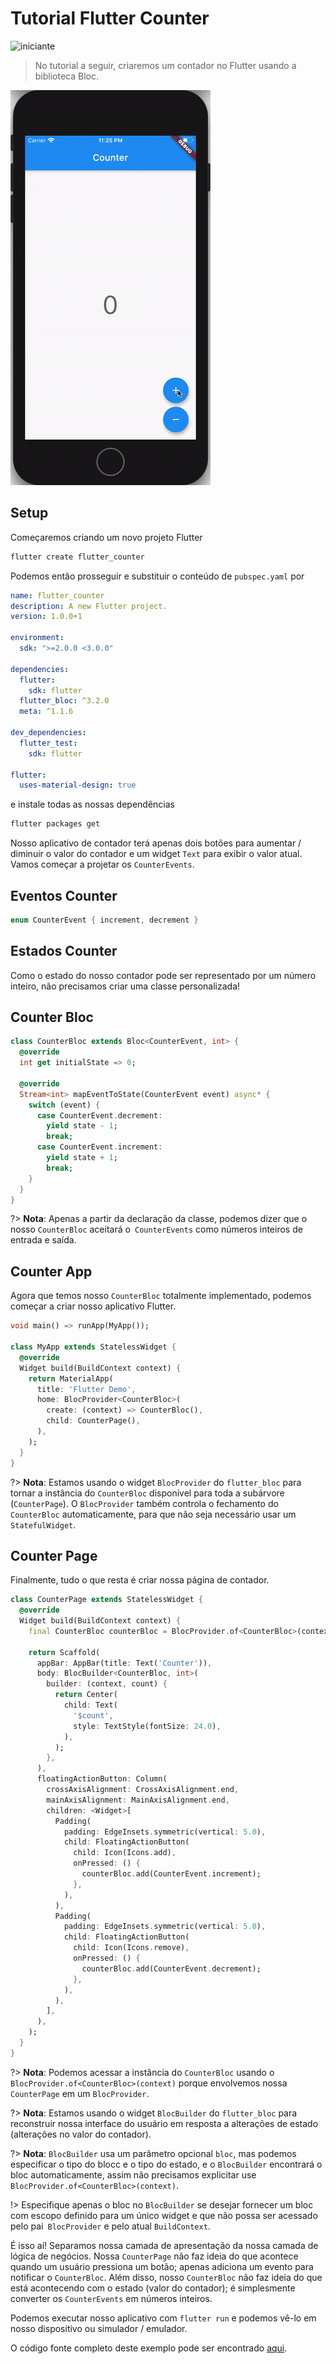 # Tutorial Flutter Counter

![iniciante](https://img.shields.io/badge/level-beginner-green.svg)

> No tutorial a seguir, criaremos um contador no Flutter usando a biblioteca Bloc.

![demo](../assets/gifs/flutter_counter.gif)

## Setup

Começaremos criando um novo projeto Flutter

```bash
flutter create flutter_counter
```

Podemos então prosseguir e substituir o conteúdo de `pubspec.yaml` por

```yaml
name: flutter_counter
description: A new Flutter project.
version: 1.0.0+1

environment:
  sdk: ">=2.0.0 <3.0.0"

dependencies:
  flutter:
    sdk: flutter
  flutter_bloc: ^3.2.0
  meta: ^1.1.6

dev_dependencies:
  flutter_test:
    sdk: flutter

flutter:
  uses-material-design: true
```

e instale todas as nossas dependências

```bash
flutter packages get
```

Nosso aplicativo de contador terá apenas dois botões para aumentar / diminuir o valor do contador e um widget `Text` para exibir o valor atual. Vamos começar a projetar os `CounterEvents`.

## Eventos Counter

```dart
enum CounterEvent { increment, decrement }
```

## Estados Counter

Como o estado do nosso contador pode ser representado por um número inteiro, não precisamos criar uma classe personalizada!

## Counter Bloc

```dart
class CounterBloc extends Bloc<CounterEvent, int> {
  @override
  int get initialState => 0;

  @override
  Stream<int> mapEventToState(CounterEvent event) async* {
    switch (event) {
      case CounterEvent.decrement:
        yield state - 1;
        break;
      case CounterEvent.increment:
        yield state + 1;
        break;
    }
  }
}
```

?> **Nota**: Apenas a partir da declaração da classe, podemos dizer que o nosso `CounterBloc` aceitará o` CounterEvents` como números inteiros de entrada e saída.

## Counter App

Agora que temos nosso `CounterBloc` totalmente implementado, podemos começar a criar nosso aplicativo Flutter.

```dart
void main() => runApp(MyApp());

class MyApp extends StatelessWidget {
  @override
  Widget build(BuildContext context) {
    return MaterialApp(
      title: 'Flutter Demo',
      home: BlocProvider<CounterBloc>(
        create: (context) => CounterBloc(),
        child: CounterPage(),
      ),
    );
  }
}
```

?> **Nota**: Estamos usando o widget `BlocProvider` do `flutter_bloc` para tornar a instância do `CounterBloc` disponível para toda a subárvore (`CounterPage`). O `BlocProvider` também controla o fechamento do `CounterBloc` automaticamente, para que não seja necessário usar um `StatefulWidget`.

## Counter Page

Finalmente, tudo o que resta é criar nossa página de contador.

```dart
class CounterPage extends StatelessWidget {
  @override
  Widget build(BuildContext context) {
    final CounterBloc counterBloc = BlocProvider.of<CounterBloc>(context);

    return Scaffold(
      appBar: AppBar(title: Text('Counter')),
      body: BlocBuilder<CounterBloc, int>(
        builder: (context, count) {
          return Center(
            child: Text(
              '$count',
              style: TextStyle(fontSize: 24.0),
            ),
          );
        },
      ),
      floatingActionButton: Column(
        crossAxisAlignment: CrossAxisAlignment.end,
        mainAxisAlignment: MainAxisAlignment.end,
        children: <Widget>[
          Padding(
            padding: EdgeInsets.symmetric(vertical: 5.0),
            child: FloatingActionButton(
              child: Icon(Icons.add),
              onPressed: () {
                counterBloc.add(CounterEvent.increment);
              },
            ),
          ),
          Padding(
            padding: EdgeInsets.symmetric(vertical: 5.0),
            child: FloatingActionButton(
              child: Icon(Icons.remove),
              onPressed: () {
                counterBloc.add(CounterEvent.decrement);
              },
            ),
          ),
        ],
      ),
    );
  }
}
```

?> **Nota**: Podemos acessar a instância do `CounterBloc` usando o `BlocProvider.of<CounterBloc>(context)` porque envolvemos nossa `CounterPage` em um `BlocProvider`.

?> **Nota**: Estamos usando o widget `BlocBuilder` do `flutter_bloc` para reconstruir nossa interface do usuário em resposta a alterações de estado (alterações no valor do contador).

?> **Nota**: `BlocBuilder` usa um parâmetro opcional `bloc`, mas podemos especificar o tipo do blocc e o tipo do estado, e o `BlocBuilder` encontrará o bloc automaticamente, assim não precisamos explicitar use `BlocProvider.of<CounterBloc>(context)`.

!> Especifique apenas o bloc no `BlocBuilder` se desejar fornecer um bloc com escopo definido para um único widget e que não possa ser acessado pelo pai` BlocProvider` e pelo atual `BuildContext`.

É isso aí! Separamos nossa camada de apresentação da nossa camada de lógica de negócios. Nossa `CounterPage` não faz ideia do que acontece quando um usuário pressiona um botão; apenas adiciona um evento para notificar o `CounterBloc`. Além disso, nosso `CounterBloc` não faz ideia do que está acontecendo com o estado (valor do contador); é simplesmente converter os `CounterEvents` em números inteiros.

Podemos executar nosso aplicativo com `flutter run` e podemos vê-lo em nosso dispositivo ou simulador / emulador.

O código fonte completo deste exemplo pode ser encontrado [aqui](https://github.com/felangel/Bloc/tree/master/packages/flutter_bloc/example).
